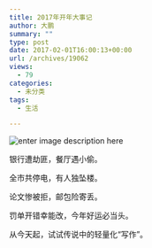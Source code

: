```yaml
---
title: 2017年开年大事记
author: 大鹏
summary: ""
type: post
date: 2017-02-01T16:00:13+00:00
url: /archives/19062
views:
  - 79
categories:
  - 未分类
tags:
  - 生活

---
```

![enter image description here][1]

银行遭劫匪，餐厅遇小偷。

全市共停电，有人独坠楼。

论文惨被拒，邮包险寄丢。

罚单开错幸能改，今年好运必当头。

从今天起，试试传说中的轻量化“写作”。

 [1]: http://innovationexcellence.com/wp-content/uploads/2016/12/2017.jpg
